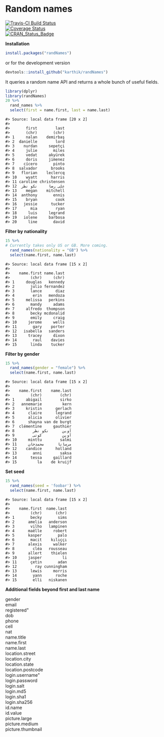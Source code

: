 
# Random names

[![Travis-CI Build Status](https://travis-ci.org/karthik/randNames.png?branch=master)](https://travis-ci.org/karthik/randNames)  
[![Coverage Status](https://coveralls.io/repos/karthik/randNames/badge.svg)](https://coveralls.io/r/karthik/randNames)  
[![CRAN_Status_Badge](http://www.r-pkg.org/badges/version/randNames)](https://cran.r-project.org/package=randNames)




**Installation**


```r
install.packages("randNames")
```

or for the development version  

```r
devtools::install_github("karthik/randNames")
```

It queries a random name API and returns a whole bunch of useful fields. 


```r
library(dplyr)
library(randNames)
20 %>%
  rand_names %>%
  select(first = name.first, last = name.last)
```

```
#> Source: local data frame [20 x 2]
#> 
#>       first        last
#>       (chr)       (chr)
#> 1     nalan    demirbaş
#> 2  danielle        lord
#> 3    nurdan     sepetçi
#> 4     julie       miles
#> 5     vedat     akyürek
#> 6     doris     jimenez
#> 7    cícero       pinto
#> 8  salvador      brooks
#> 9   florian    leclercq
#> 10    wyatt      harris
#> 11 caroline christensen
#> 12  علی رضا     نكو نظر
#> 13    megan    mitchell
#> 14  anthony       ennis
#> 15    bryan        cook
#> 16   jessie      tucker
#> 17      mia        ryan
#> 18     luis     legrand
#> 19   iolene     barbosa
#> 20     line       david
```

__Filter by nationality__


```r
15 %>% 
# Currently takes only US or GB. More coming.
  rand_names(nationality = "GB") %>%  
  select(name.first, name.last)
```

```
#> Source: local data frame [15 x 2]
#> 
#>    name.first name.last
#>         (chr)     (chr)
#> 1     douglas   kennedy
#> 2       julio fernandez
#> 3       lance      diaz
#> 4        erin   mendoza
#> 5     melissa   perkins
#> 6       mandy     adams
#> 7     alfredo  thompson
#> 8       becky mcdonalid
#> 9       emily     craig
#> 10     jerome     wells
#> 11       gary    porter
#> 12   isabella   sanders
#> 13     tracey     dixon
#> 14       raul    davies
#> 15      linda    tucker
```

__Filter by gender__


```r
15 %>% 
  rand_names(gender = "female") %>% 
  select(name.first, name.last)
```

```
#> Source: local data frame [15 x 2]
#> 
#>    name.first    name.last
#>         (chr)        (chr)
#> 1     abigail        sirko
#> 2   annemarie         kern
#> 3     kristin      gerlach
#> 4      claire      legrand
#> 5      alicia      olivier
#> 6      shayna van de burgt
#> 7  clémentine     gauthier
#> 8        آوین      نكو نظر
#> 9        آوین         کوتی
#> 10     minttu        salmi
#> 11     مرسانا      محمدخان
#> 12    candice      holland
#> 13       anni        saksa
#> 14      tessa     gaillard
#> 15         la    de kruijf
```


__Set seed__


```r
15 %>% 
  rand_names(seed = 'foobar') %>% 
  select(name.first, name.last)
```

```
#> Source: local data frame [15 x 2]
#> 
#>    name.first  name.last
#>         (chr)      (chr)
#> 1       becky       sims
#> 2      amelia   anderson
#> 3       vilho   lampinen
#> 4      maëlle     robert
#> 5      kasper       palo
#> 6       macit    kılıççı
#> 7      alexis     walker
#> 8        cléa   rousseau
#> 9      allert    thielen
#> 10     jasper         li
#> 11      çetin       adan
#> 12        ray cunningham
#> 13      lewis     morris
#> 14       yann      roche
#> 15       elli   niskanen
```

__Additional fields beyond first and last name__

gender  
email  
registered"        
dob  
phone  
cell  
nat  
name.title  
name.first       
name.last  
location.street  
location.city  
location.state  
location.postcode  
login.username"    
login.password  
login.salt  
login.md5  
login.sha1  
login.sha256  
id.name  
id.value  
picture.large  
picture.medium     
picture.thumbnail  
